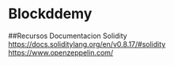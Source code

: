 # Blockddemy
##Recursos
Documentacion Solidity
https://docs.soliditylang.org/en/v0.8.17/#solidity
https://www.openzeppelin.com/
